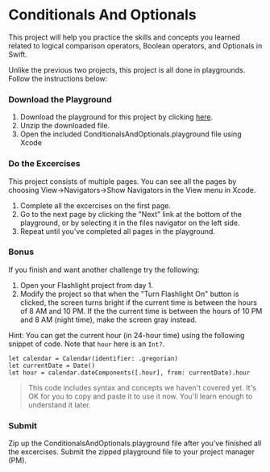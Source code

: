 # Conditionals And Optionals

This project will help you practice the skills and concepts you learned related to logical comparison operators, Boolean operators, and Optionals in Swift. 

Unlike the previous two projects, this project is all done in playgrounds. Follow the instructions below:

### Download the Playground

1. Download the playground for this project by clicking [here](https://github.com/LambdaSchool/ConditionalsAndOptionals/archive/master.zip). 
2. Unzip the downloaded file.
3. Open the included ConditionalsAndOptionals.playground file using Xcode

### Do the Excercises

This project consists of multiple pages. You can see all the pages by choosing View->Navigators->Show Navigators in the View menu in Xcode.

1. Complete all the excercises on the first page.
2. Go to the next page by clicking the "Next" link at the bottom of the playground, or by selecting it in the files navigator on the left side.
3. Repeat until you've completed all pages in the playground.

### Bonus

If you finish and want another challenge try the following:

1. Open your Flashlight project from day 1.
2. Modify the project so that when the "Turn Flashlight On" button is clicked, the screen turns bright if the current time is between the hours of 8 AM and 10 PM. If the the current time is between the hours of 10 PM and 8 AM (night time), make the screen gray instead.

Hint: You can get the current hour (in 24-hour time) using the following snippet of code. Note that `hour` here is an `Int?`.

```
let calendar = Calendar(identifier: .gregorian)
let currentDate = Date()
let hour = calendar.dateComponents([.hour], from: currentDate).hour
```

> This code includes syntax and concepts we haven't covered yet. It's OK for you to copy and paste it to use it now. You'll learn enough to understand it later.

### Submit

Zip up the ConditionalsAndOptionals.playground file after you've finished all the excercises. Submit the zipped playground file to your project manager (PM).
